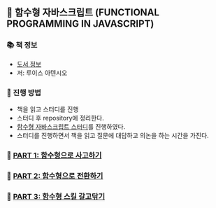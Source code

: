 ## 🚀 함수형 자바스크립트 (FUNCTIONAL PROGRAMMING IN JAVASCRIPT)

### 📚 책 정보
- [도서 정보](http://www.yes24.com/Product/Goods/58181696)
- 저: 루이스 아텐시오

### 🎯 진행 방법
- 책을 읽고 스터디를 진행
- 스터디 후 repository에 정리한다.
- [함수형 자바스크립트 스터디](https://github.com/CodeSoom/functional-javascript)를 진행하였다.
- 스터디를 진행하면서 책을 읽고 질문에 대답하고 의논을 하는 시간을 가진다.

### 🌈 [PART 1: 함수형으로 사고하기](https://github.com/saseungmin/reading_books_record_repository/tree/master/summarize_books_in_markdown/%ED%95%A8%EC%88%98%ED%98%95%20%EC%9E%90%EB%B0%94%EC%8A%A4%ED%81%AC%EB%A6%BD%ED%8A%B8/PART%201)

### 🌈 [PART 2: 함수형으로 전환하기](https://github.com/saseungmin/reading_books_record_repository/tree/master/summarize_books_in_markdown/%ED%95%A8%EC%88%98%ED%98%95%20%EC%9E%90%EB%B0%94%EC%8A%A4%ED%81%AC%EB%A6%BD%ED%8A%B8/PART%202)

### 🌈 [PART 3: 함수형 스킬 갈고닦기](https://github.com/saseungmin/reading_books_record_repository/tree/master/summarize_books_in_markdown/%ED%95%A8%EC%88%98%ED%98%95%20%EC%9E%90%EB%B0%94%EC%8A%A4%ED%81%AC%EB%A6%BD%ED%8A%B8/PART%203)
